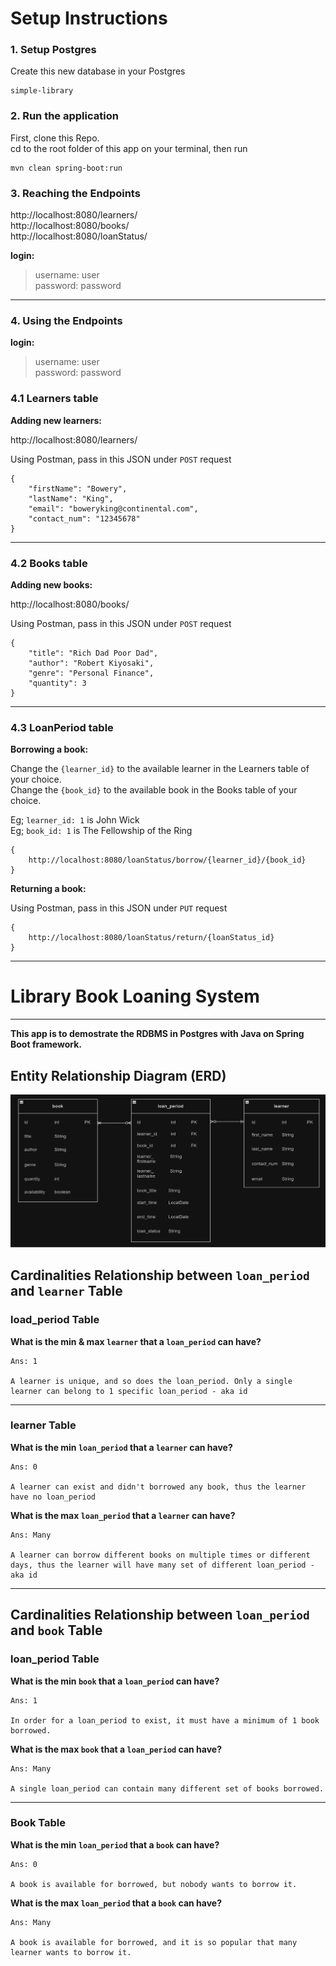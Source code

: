 # Setup Instructions

### 1. Setup Postgres

Create this new database in your Postgres
```
simple-library
```

### 2. Run the application

First, clone this Repo.
<br>cd to the root folder of this app on your terminal, then run
```
mvn clean spring-boot:run
```

### 3. Reaching the Endpoints

http://localhost:8080/learners/
<br>http://localhost:8080/books/
<br>http://localhost:8080/loanStatus/

**login:**
> username: user
> <br>password: password

***

### 4. Using the Endpoints

**login:**
> username: user
> <br>password: password

### 4.1 Learners table

**Adding new learners:**

http://localhost:8080/learners/

Using Postman, pass in this JSON under `POST` request
```
{
    "firstName": "Bowery",
    "lastName": "King",
    "email": "boweryking@continental.com",
    "contact_num": "12345678"
}
```

***

### 4.2 Books table

**Adding new books:**

http://localhost:8080/books/

Using Postman, pass in this JSON under `POST` request
```
{
    "title": "Rich Dad Poor Dad",
    "author": "Robert Kiyosaki",
    "genre": "Personal Finance",
    "quantity": 3
}
```

***

### 4.3 LoanPeriod table

**Borrowing a book:**

Change the `{learner_id}` to the available learner in the Learners table of your choice. 
<br>Change the `{book_id}` to the available book in the Books table of your choice. 

Eg; `learner_id: 1` is John Wick<br>
Eg; `book_id: 1` is The Fellowship of the Ring

```
{
    http://localhost:8080/loanStatus/borrow/{learner_id}/{book_id}
}
```

**Returning a book:**

Using Postman, pass in this JSON under `PUT` request

```
{
    http://localhost:8080/loanStatus/return/{loanStatus_id}
}
```

***

# Library Book Loaning System 
***

**This app is to demostrate the RDBMS in Postgres with Java on Spring Boot framework.**


## Entity Relationship Diagram (ERD)

![Schema_Diagram](https://github.com/eggOnion/library_BookLoaningSystem/blob/main/Schema%20Diagram.png?raw=true)


## Cardinalities Relationship between `loan_period` and `learner` Table

### load_period Table

**What is the min & max `learner` that a `loan_period` can have?**
```
Ans: 1

A learner is unique, and so does the loan_period. Only a single learner can belong to 1 specific loan_period - aka id
```
---
### learner Table 

**What is the min `loan_period` that a `learner` can have?** 
```
Ans: 0

A learner can exist and didn't borrowed any book, thus the learner have no loan_period
```

**What is the max `loan_period` that a `learner` can have?**
```
Ans: Many

A learner can borrow different books on multiple times or different days, thus the learner will have many set of different loan_period - aka id
```
***

## Cardinalities Relationship between `loan_period` and `book` Table

### loan_period Table

**What is the min `book` that a `loan_period` can have?**
```
Ans: 1

In order for a loan_period to exist, it must have a minimum of 1 book borrowed.
```

**What is the max `book` that a `loan_period` can have?**
```
Ans: Many

A single loan_period can contain many different set of books borrowed.
```
---

### Book Table
**What is the min `loan_period` that a `book` can have?**
```
Ans: 0

A book is available for borrowed, but nobody wants to borrow it.
```

**What is the max `loan_period` that a `book` can have?**
```
Ans: Many

A book is available for borrowed, and it is so popular that many learner wants to borrow it.
```
